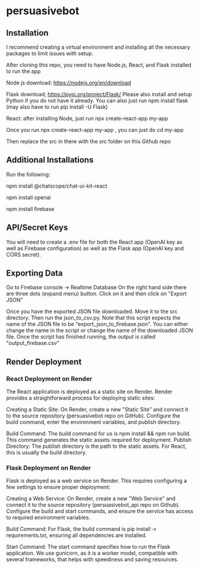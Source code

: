 # persuasivebot

## Installation
I recommend creating a virtual environment and installing all the necessary packages to limit issues with setup.

After cloning this repo, you need to have Node.js, React, and Flask installed to run the app

Node js download: https://nodejs.org/en/download

Flask download; https://pypi.org/project/Flask/
Please also install and setup Python if  you do not have it already.
You can also just run npm install flask (may also have to run pip install -U Flask)

React: after installing Node, just run npx create-react-app my-app

Once you run npx create-react-app my-app , you can just do
cd my-app

Then replace the src in there with the src folder on this Github repo

## Additional Installations

Run the following:

npm install @chatscope/chat-ui-kit-react

npm install openai

npm install firebase

## API/Secret Keys
You will need to create a .env file for both the React app (OpenAI key as well as Firebase configuration) as well as the Flask app (OpenAI key and CORS secret).

## Exporting Data
Go to Firebase console -> Realtime Database
On the right hand side there are three dots (expand menu) button. Click on it and then click on "Export JSON"

Once you have the exported JSON file downloaded. Move it to the src directory. Then run the json_to_csv.py. Note that this script expects the name of the JSON file to be "export_json_to_firebase.json". You can either change the name in the script or change the name of the downloaded JSON file. Once the script has finished running, the output is called "output_firebase.csv"


## Render Deployment

### React Deployment on Render

The React application is deployed as a static site on Render. Render provides a straightforward process for deploying static sites:

Creating a Static Site: On Render, create a new "Static Site" and connect it to the source repository (persuasivebot repo on GitHub). Configure the build command, enter the environment variables, and publish directory.

Build Command: The build command for us is npm install && npm run build. This command generates the static assets required for deployment.
Publish Directory: The publish directory is the path to the static assets. For React, this is usually the build directory.

### Flask Deployment on Render

Flask is deployed as a web service on Render. This requires configuring a few settings to ensure proper deployment:

Creating a Web Service: On Render, create a new "Web Service" and connect it to the source repository (persuasivebot_api repo on Github). Configure the build and start commands, and ensure the service has access to required environment variables.

Build Command: For Flask, the build command is pip install -r requirements.txt, ensuring all dependencies are installed.

Start Command: The start command specifies how to run the Flask application. We use gunicorn, as it is a worker model, compatible with several frameworks, that helps with speediness and saving resources.
